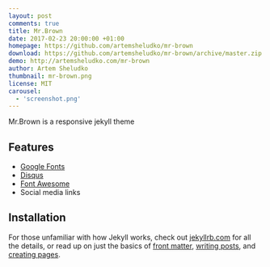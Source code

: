 ```yaml
---
layout: post
comments: true
title: Mr.Brown
date: 2017-02-23 20:00:00 +01:00
homepage: https://github.com/artemsheludko/mr-brown
download: https://github.com/artemsheludko/mr-brown/archive/master.zip
demo: http://artemsheludko.com/mr-brown
author: Artem Sheludko
thumbnail: mr-brown.png
license: MIT
carousel:
  - 'screenshot.png'
---
```


Mr.Brown is a responsive jekyll theme

## Features

* [Google Fonts](https://fonts.google.com/)
* [Disqus](https://disqus.com/)
* [Font Awesome](https://fontawesome.io/)
* Social media links

## Installation

For those unfamiliar with how Jekyll works, check out [jekyllrb.com](https://jekyllrb.com/) for all the details, or read up on just the basics of [front matter](https://jekyllrb.com/docs/frontmatter/), [writing posts](https://jekyllrb.com/docs/posts/), and [creating pages](https://jekyllrb.com/docs/pages/).
